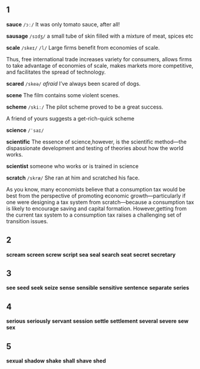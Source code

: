 ## 1
**sauce** 
`/ɔː/`
It was only tomato sauce, after all!

**sausage** 
`/sɪdʒ/`
a small tube of skin filled with a mixture of meat, spices etc

**scale** 
`/skeɪ/` `/l/`
Large firms benefit from economies of scale.

Thus, free international trade increases variety for consumers, allows firms to take advantage of economies of scale, makes markets more competitive, and facilitates the spread of technology.

**scared** 
`/skeə/`
*afraid*
I’ve always been scared of dogs.

**scene** 
The film contains some violent scenes.

**scheme** 
`/skiː/`
The pilot scheme proved to be a great success.

A friend of yours suggests a get-rich-quick scheme

**science** 
`/ˈsaɪ/`

**scientific** 
The essence of science,however, is the scientific method—the dispassionate development and testing of theories about how the world works.

**scientist** 
someone who works or is trained in science

**scratch** 
`/skræ/`
She ran at him and scratched his face.

As you know, many economists believe that a consumption tax would be best from the perspective of promoting economic growth—particularly if one were designing a tax system from scratch—because a consumption tax is likely to encourage saving and capital formation. However,getting from the current tax system to a consumption tax raises a challenging set of transition issues.

## 2
**scream** 
**screen** 
**screw** 
**script** 
**sea** 
**seal** 
**search** 
**seat** 
**secret** 
**secretary** 

## 3
**see** 
**seed** 
**seek** 
**seize** 
**sense** 
**sensible** 
**sensitive** 
**sentence** 
**separate** 
**series** 

## 4
**serious** 
**seriously** 
**servant** 
**session** 
**settle** 
**settlement** 
**several** 
**severe** 
**sew** 
**sex** 

## 5
**sexual** 
**shadow** 
**shake** 
**shall** 
**shave** 
**shed** 